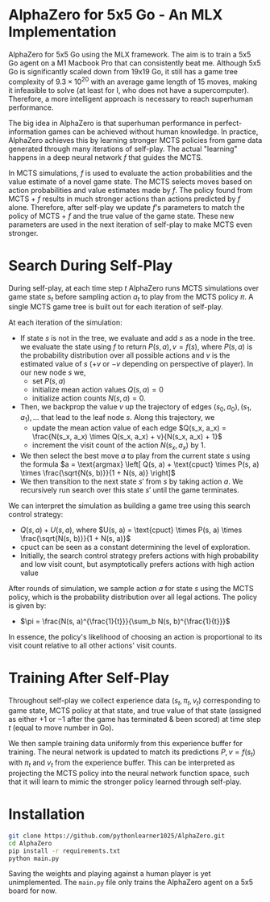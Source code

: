 # AlphaZero for 5x5 Go - An MLX Implementation

AlphaZero for 5x5 Go using the MLX framework. The aim is to train a 5x5 Go agent on a M1 Macbook Pro that can consistently beat me. Although 5x5 Go is significantly scaled down from 19x19 Go, it still has a game tree complexity of $9.3 \times 10^{20}$ with an average game length of 15 moves, making it infeasible to solve (at least for I, who does not have a supercomputer). Therefore, a more intelligent approach is necessary to reach superhuman performance.

The big idea in AlphaZero is that superhuman performance in perfect-information games can be achieved without human knowledge. In practice, AlphaZero achieves this by learning stronger MCTS policies from game data generated through many iterations of self-play. The actual "learning" happens in a deep neural network $f$ that guides the MCTS. 

In MCTS simulations, $f$ is used to evaluate the action probabilities and the value estimate of a novel game state. The MCTS selects moves based on action probabilities and value estimates made by $f$. The policy found from MCTS + $f$ results in much stronger actions than actions predicted by $f$ alone. Therefore, after self-play we update $f$'s parameters to match the policy of MCTS + $f$ and the true value of the game state. These new parameters are used in the next iteration of self-play to make MCTS even stronger. 

# Search During Self-Play

During self-play, at each time step $t$ AlphaZero runs MCTS simulations over game state $s_t$ before sampling action $a_t$ to play from the MCTS policy $\pi$. A single MCTS game tree is built out for each iteration of self-play. 

At each iteration of the simulation: 
- If state $s$ is not in the tree, we evaluate and add $s$ as a node in the tree. we evaluate the state using $f$ to return $P(s, a), v = f(s)$, where $P(s, a)$ is the probability distribution over all possible actions and $v$ is the estimated value of $s$ ($+v$ or $-v$ depending on perspective of player). In our new node $s$ we,  
  - set $P(s, a)$
  - initialize mean action values $Q(s, a) = 0$ 
  - initialize action counts $N(s, a) = 0$. 
- Then, we backprop the value $v$ up the trajectory of edges $(s_0, a_0), (s_1, a_1), \ldots$ that lead to the leaf node $s$. Along this trajectory, we 
  - update the mean action value of each edge $Q(s_x, a_x) = \frac{N(s_x, a_x) \times Q(s_x, a_x) + v}{N(s_x, a_x) + 1}$ 
  - increment the visit count of the action $N(s_x, a_x)$ by 1.     
- We then select the best move $a$ to play from the current state $s$ using the formula $a = \text{argmax} \left[ Q(s, a) + \text{cpuct} \times P(s, a) \times \frac{\sqrt{N(s, b)}}{1 + N(s, a)} \right]$
- We then transition to the next state $s'$ from $s$ by taking action $a$. We recursively run search over this state $s'$ until the game terminates.

We can interpret the simulation as building a game tree using this search control strategy: 
- $Q(s, a) + U(s, a)$, where $U(s, a) = \text{cpuct} \times P(s, a) \times \frac{\sqrt{N(s, b)}}{1 + N(s, a)}$
- $\text{cpuct}$ can be seen as a constant determining the level of exploration.
- Initially, the search control strategy prefers actions with high probability and low visit count, but asymptotically prefers actions with high action value

After rounds of simulation, we sample action $a$ for state $s$ using the MCTS policy, which is the probability distribution over all legal actions. The policy is given by:
- $\pi = \frac{N(s, a)^{\frac{1}{t}}}{\sum_b N(s, b)^{\frac{1}{t}}}$

In essence, the policy's likelihood of choosing an action is proportional to its visit count relative to all other actions' visit counts.

# Training After Self-Play

Throughout self-play we collect experience data $(s_t, \pi_t, v_t)$ corresponding to game state, MCTS policy at that state, and true value of that state (assigned as either $+1$ or $-1$ after the game has terminated & been scored) at time step $t$ (equal to move number in Go). 

We then sample training data uniformly from this experience buffer for training. The neural network is updated to match its predictions $P, v = f(s_t)$ with $\pi_t$ and $v_t$ from the experience buffer. This can be interpreted as projecting the MCTS policy into the neural network function space, such that it will learn to mimic the stronger policy learned through self-play.

# Installation 

```bash
git clone https://github.com/pythonlearner1025/AlphaZero.git
cd AlphaZero
pip install -r requirements.txt
python main.py
```

Saving the weights and playing against a human player is yet unimplemented. The ```main.py``` file only trains the AlphaZero agent on a 5x5 board for now.

